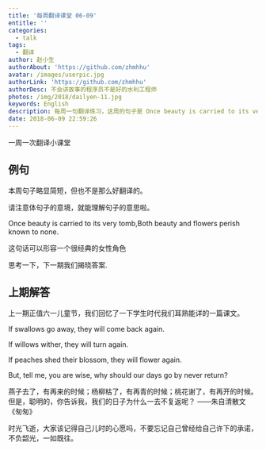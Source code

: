 ```yaml
---
title: '每周翻译课堂 06-09'
entitle: ''
categories:
  - talk
tags:
  - 翻译
author: 赵小生
authorAbout: 'https://github.com/zhmhhu'
avatar: /images/userpic.jpg
authorLink: 'https://github.com/zhmhhu'
authorDesc: 不会讲故事的程序员不是好的水利工程师
photos: /img/2018/dailyen-11.jpg
keywords: English
description: 每周一句翻译练习，这周的句子是 Once beauty is carried to its very tomb,Both beauty and flowers perish known to none.
date: 2018-06-09 22:59:26
---
```


一周一次翻译小课堂

## 例句

本周句子略显简短，但也不是那么好翻译的。

请注意体句子的意境，就能理解句子的意思啦。

Once beauty is carried to its very tomb,Both beauty and flowers perish known to none.

这句话可以形容一个很经典的女性角色

思考一下，下一期我们揭晓答案.

## 上期解答

上一期正值六一儿童节，我们回忆了一下学生时代我们耳熟能详的一篇课文。

If swallows go away, they will come back again.

If willows wither, they will turn again.

If peaches shed their blossom, they will flower again.

But, tell me, you are wise, why should our days go by never return?

燕子去了，有再来的时候；杨柳枯了，有再青的时候；桃花谢了，有再开的时候。但是，聪明的，你告诉我，我们的日子为什么一去不复返呢？
——朱自清散文《匆匆》

时光飞逝，大家该记得自己儿时的心愿吗，不要忘记自己曾经给自己许下的承诺，不负韶光，一如既往。